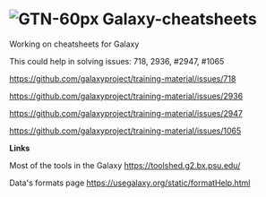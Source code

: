 # ![GTN-60px](https://user-images.githubusercontent.com/87771278/139704802-5d95c090-5154-4a91-9fd7-3c4608f4c1e0.png) Galaxy-cheatsheets
Working on cheatsheets for Galaxy

This could help in solving issues: 
718, 2936, #2947, #1065 

https://github.com/galaxyproject/training-material/issues/718

https://github.com/galaxyproject/training-material/issues/2936

https://github.com/galaxyproject/training-material/issues/2947

https://github.com/galaxyproject/training-material/issues/1065 

**Links**

Most of the tools in the Galaxy
https://toolshed.g2.bx.psu.edu/

Data's formats page
https://usegalaxy.org/static/formatHelp.html
